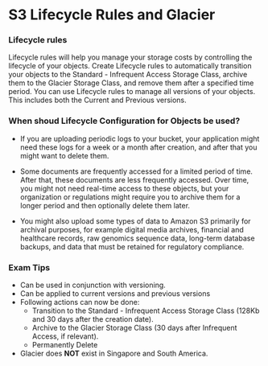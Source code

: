 # S3 Lifecycle Rules and Glacier

### Lifecycle rules
Lifecycle rules will help you manage your storage costs by controlling the lifecycle of your objects. 
Create Lifecycle rules to automatically transition your objects to the Standard - Infrequent Access Storage Class, archive them to the Glacier Storage Class, and remove them after a specified time period. 
You can use Lifecycle rules to manage all versions of your objects. 
This includes both the Current and Previous versions.

### When shoud Lifecycle Configuration for Objects be used?
* If you are uploading periodic logs to your bucket, your application might need these logs for a week or a month after creation, and after that you might want to delete them.
  
* Some documents are frequently accessed for a limited period of time. After that, these documents are less frequently accessed. 
Over time, you might not need real-time access to these objects, but your organization or regulations might require you to archive them for a longer period and then optionally delete them later.
  
* You might also upload some types of data to Amazon S3 primarily for archival purposes, for example digital media archives, financial and healthcare records, raw genomics sequence data, long-term database backups, and data that must be retained for regulatory compliance.

### Exam Tips

* Can be used in conjunction with versioning.
* Can be applied to current versions and previous versions
* Following actions can now be done:
    * Transition to the Standard - Infrequent Access Storage Class (128Kb and 30 days after the creation date).
    * Archive to the Glacier Storage Class (30 days after Infrequent Access, if relevant).
    * Permanently Delete
* Glacier does **NOT** exist in Singapore and South America.
